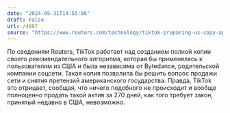 ```yaml
---
date: "2024-05-31T14:55:06"
draft: False
url: /4887
source: "https://www.reuters.com/technology/tiktok-preparing-us-copy-apps-core-algorithm-sources-say-2024-05-30/"
---
```


По сведениям Reuters, TikTok работает над созданием полной копии своего рекомендательного алгоритма, которая бы применялась к пользователям из США и была независима от Bytedance, родительской компании соцсети. Такая копия позволила бы решить вопрос продажи сети и снятия претензий американского государства.
Правда, TikTok это отрицает, сообщая, что ничего подобного не происходит и вообще полноценно продать такой актив за 270 дней, как того требует закон, принятый недавно в США, невозможно.
